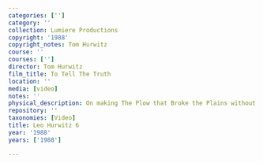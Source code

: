 ```yaml
---
categories: ['']
category: ''
collection: Lumiere Productions
copyright: '1988'
copyright_notes: Tom Hurwitz
course: ''
courses: ['']
director: Tom Hurwitz
film_title: To Tell The Truth
location: ''
media: [video]
notes: ''
physical_description: On making The Plow that Broke the Plains without a script.
repository: ''
taxonomies: [Video]
title: Leo Hurwitz 6
year: '1988'
years: ['1988']

---
```

